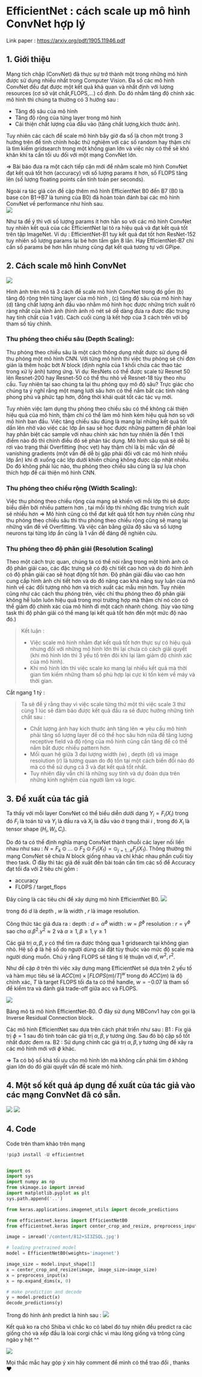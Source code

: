# EfficientNet : cách scale up mô hình ConvNet hợp lý

Link paper : https://arxiv.org/pdf/1905.11946.pdf

## 1. Giới thiệu
Mạng tích chập (ConvNet) đã thực sự trở thành một trong những mô hình được sử dụng nhiều nhất trong Computer Vision. Đa số các mô hình ConvNet đều đạt được một kết quả khả quan và nhất định với lượng resources (cơ sở vật chất,FLOPS,...) cố định. Do đó nhằm tăng độ chính xác mô hình thì chúng ta thường có 3 hướng sau : 

- Tăng độ sâu của mô hình
- Tăng độ rộng của từng layer trong mô hình
- Cải thiện chất lượng của đầu vào (tăng chất lượng,kích thước ảnh).

Tuy nhiên các cách để scale mô hình bây giờ đa số là chọn một trong 3 hướng trên để tinh chỉnh hoặc thử nghiệm với các số random hay thậm chí là tìm kiếm gridsearch trong một không gian lớn và việc này có thể sẽ khó khăn khi ta cần tối ưu đối với một mạng ConvNet lớn.

=> Bài báo đưa ra một cách tiếp cận mới để nhằm scale mô hình ConvNet đạt kết quả tốt hơn (accuracy) với số lượng params ít hơn, số FLOPS tăng lên (số lượng floating points cần tính toán per seconds).

Ngoài ra tác giả còn đề cập thêm mô hình EfficientNet B0 đến B7 (B0 là base còn B1->B7 là tuning của B0) đã hoàn toàn đánh bại các mô hình ConvNet về performance như hình sau.
<br>
![](https://i.imgur.com/4DMjjPe.png)


Như ta để ý thì với số lượng params ít hơn hẳn so với các mô hình ConvNet tuy nhiên kết quả  của các EfficientNet lại tỏ ra hiệu quả và đạt kết quả tốt trên tập ImageNet.
Ví dụ : EfficientNet-B1 tuy kết quả đạt tốt hơn ResNet-152 tuy nhiên số lượng params lại bé hơn tầm gần 8 lần. Hay EfficientNet-B7 chỉ cần số params bé hơn hẳn nhưng cũng đạt kết quả tương tự với GPipe.

## 2. Cách scale mô hình ConvNet
![](https://i.imgur.com/D9VIxbx.png)

Hình ảnh trên mô tả 3 cách để scale mô hình ConvNet trong đó gồm (b) tăng độ rộng trên từng layer của mô hình , (c) tăng độ sâu của mô hình hay (d) tăng chất lượng ảnh đầu vào nhằm mô hình học được những trích xuất rõ ràng nhất của hình ảnh (hình ảnh rõ nét sẽ dễ dàng đưa ra được đặc trưng hay tính chất của 1 vật). Cách cuối cùng là kết hợp của 3 cách trên với bộ tham số tùy chỉnh.

### Thu phóng theo chiều sâu (Depth Scaling):
Thu phóng theo chiều sâu là một cách thông dụng nhất được sử dụng để thu phóng một mô hình CNN. Với từng mô hình thì việc thu phóng sẽ chỉ đơn giản là thêm hoặc bớt $N$ block (định nghĩa của 1 khối chứa các thao tác trong xử lý ảnh) tương ứng. Ví dụ: ResNets có thể được scale từ Resnet 50 lên Resnet-200 hay Resnet-50 có thể thu nhỏ về Resnet-18 tùy theo nhu cầu. Tuy nhiên tại sao chúng ta lại thu phóng quy mô độ sâu? Trực giác cho chúng ta ý nghĩ rằng một mạng lưới sâu hơn có thể nắm bắt các tính năng phong phú và phức tạp hơn, đồng thời khái quát tốt các tác vụ mới.

Tuy nhiên việc lạm dụng thu phóng theo chiều sâu có thể không cải thiện hiệu quả của mô hình, thậm chí có thể làm mô hình kém hiệu quả hơn so với mô hình ban đầu. Việc tăng chiều sâu đúng là mang lại những kết quả tốt dần lên nhờ vào việc các lớp ẩn sau sẽ học được những pattern để phân loại hay phân biệt các sample với nhau chính xác hơn tuy nhiên là đến 1 thời điểm nào đó thì chính điều đó sẽ phản tác dụng. Mô hình sâu quá sẽ dễ bị rơi vào trạng thái Overfitting (học vẹt) hay thậm chí là bị mắc vấn đề vanishing gradients (một vấn đề dễ bị gặp phải đối với các mô hình nhiều lớp ẩn) khi đi xuống các lớp dưới khiến chúng không được cập nhật nhiều. Do đó không phải lúc nào, thu phóng theo chiều sâu cũng là sự lựa chọn thích hợp để cải thiện mô hình CNN.

### Thu phóng theo chiều rộng (Width Scaling):
Việc thu phóng theo chiều rộng của mạng sẽ khiến với mỗi lớp thì sẽ được biểu diễn bởi nhiều pattern hơn , tại mỗi lớp thì những đặc trưng trích xuất sẽ nhiều hơn => Mô hình cũng có thể đạt kết quả tốt hơn tuy nhiên cũng như thu phóng theo chiều sâu thì thu phóng theo chiều rộng cũng sẽ mang lại những vấn đề về Overfitting. Và việc cân bằng giữa độ sâu và số lượng neurons tại từng lớp ẩn cũng là 1 vấn đề đáng để nghiên cứu.

### Thu phóng theo độ phân giải (Resolution Scaling)
Theo một cách trực quan, chúng ta có thể nói rằng trong một hình ảnh có độ phân giải cao, các đặc trưng sẽ có độ chi tiết cao hơn và do đó hình ảnh có độ phân giải cao sẽ hoạt động tốt hơn. Độ phân giải đầu vào cao hơn cung cấp hình ảnh chi tiết hơn và do đó nâng cao khả năng suy luận của mô hình về các đối tượng nhỏ hơn và trích xuất các mẫu mịn hơn. Tuy nhiên cũng như các cách thu phóng trên, việc chỉ thu phóng theo độ phân giải không hề luôn luôn hiệu quả trong mọi trường hợp mà thậm chí nó còn có thể giảm độ chính xác của mô hình đi một cách nhanh chóng. (tùy vào từng task thì độ phân giải có thể mang lại kết quả tốt hơn đến một mức độ nào đó.)

> Kết luận : 
> - Việc scale mô hình nhằm đạt kết quả tốt hơn thực sự có hiệu quả nhưng đối với những mô hình lớn thì lại chưa có cách giải quyết (khi mô hình lớn thì 3 yếu tố trên đôi khi lại làm giảm độ chính xác của mô hình).
> - Khi mô hình lớn thì việc scale ko mang lại nhiều kết quả mà thời gian tìm kiếm những tham số phù hợp lại cực kì tốn kém về máy và thời gian.

Cắt ngang 1 tý : 
> Ta sẽ để ý rằng thay vì việc scale từng thứ một thì việc scale 3 thứ cùng 1 lúc sẽ đảm bảo được kết quả đầu ra sẽ được hưởng những tính chất sau : 
> - Chất lượng ảnh hay kích thước ảnh tăng lên => yêu cầu mô hình phải tăng số lượng layer để có thể học sâu hơn nữa để tăng lượng receptive field và độ rộng của mô hình cũng cần tăng để có thể nắm bắt được nhiều pattern hơn.
> - Mối quan hệ giữa 3 đại lượng width (w) , depth (d) và image resolution (r) là tương quan do đó tồn tại một cách biến đổi nào đó mà có thể sử dụng cả 3 và đạt kết quả tốt nhất.
> - Tuy nhiên đây vẫn chỉ là những suy tính và dự đoán dựa trên những kinh nghiệm của người làm và logic.

## 3. Đề xuất của tác giả

Ta thấy với mỗi layer ConvNet có thể biểu diễn dưới dạng $Y_{i}=F_{i}(X_{i})$ trong đó $F_{i}$ là toán tử và $Y_{i}$ là đầu ra và $X_{i}$ là đầu vào ở trạng thái $i$ , trong đó $X_{i}$ là tensor shape $(H_{i},W_{i},C_{i})$.

Do đó ta có thể định nghĩa mạng ConvNet thành chuỗi các layer nối liền nhau như sau : $N=F_{k} \odot ...\odot F_{2} \odot F_{1}(X_{1}) = \odot _{j=1...k}F_{j}(X_{1})$. Thông thường thì mạng ConvNet sẽ chứa $N$ block giống nhau và chỉ khác nhau phần cuối tùy theo task.
Ở đây thì tác giả đề xuất đến bài toán cần tìm các số để Accuracy đạt tối đa với 2 tiêu chí gồm : 
- accuracy
- FLOPS / target_flops

Đây cũng là các tiêu chí để xây dựng mô hình EfficientNet B0.
![](https://i.imgur.com/fTZxpY1.png)

trong đó $d$ là depth , $w$ là width , $r$ là image resolution.

Công thức tác giả đưa ra : 
depth : $d = \alpha^{\phi}$
width : $w = \beta^{\phi}$
resolution : $r = \gamma^{\phi}$
sao cho $\alpha . \beta^{2} . \gamma^{2} \approx 2$
và $\alpha \geq 1,\beta\geq1,\gamma\geq1$

Các giá trị $\alpha,\beta,\gamma$ có thể tìm ra được thông qua 1 gridsearch tại không gian nhỏ. Hệ số $\phi$ là hệ số do người dùng cài đặt tùy thuộc vào mức độ scale mà người dùng muốn. Chú ý rằng FLOPS sẽ tăng tỉ lệ thuận với $d,w^{2},r^{2}$.

Như đề cập ở trên thì việc xây dựng mạng EfficientNet sẽ dựa trên 2 yếu tố và hàm mục tiêu sẽ là $ACC(m)\times [FLOPS(m)/T]^{w}$ trong đó $ACC(m)$ là độ chính xác, $T$ là target FLOPS tối đa ta có thể handle, $w=-0.07$ là tham số để kiểm tra và đánh giá trade-off giữa acc và FLOPS.

![](https://i.imgur.com/N634sjb.png)

Bảng mô tả mô hình EfficientNet-B0. Ở đây sử dụng MBConv1 hay còn gọi là Inverse Residual Connection block.

Các mô hình EfficientNet sau dựa trên cách phát triển như sau : 
B1 : Fix giá trị $\phi=1$ sau đó tính toán các giá trị $\alpha,\beta,\gamma$ tương ứng. Sau đó bộ cặp số tốt nhất được đem ra.
B2 : Sử dụng chính các giá trị $\alpha,\beta,\gamma$ tương ứng để xây ra các mô hình mới với $\phi$ khác.

=> Ta có bộ số khá tối ưu cho mô hình lớn mà không cần phải tìm ở không gian lớn do đó giải quyết vấn đề scale mô hình.

## 4. Một số kết quả áp dụng đề xuất của tác giả vào các mạng ConvNet đã có sẵn.
![](https://i.imgur.com/hP4Zm6E.png)
![](https://i.imgur.com/FNYE5pI.png)



## 4. Code
Code trên tham khảo trên mạng


``` python
!pip3 install -U efficientnet


import os
import sys
import numpy as np
from skimage.io import imread
import matplotlib.pyplot as plt
sys.path.append('..')

from keras.applications.imagenet_utils import decode_predictions

from efficientnet.keras import EfficientNetB0
from efficientnet.keras import center_crop_and_resize, preprocess_input

image = imread('/content/812+SI3ZSQL.jpg')

# loading pretrained model
model = EfficientNetB0(weights='imagenet')

image_size = model.input_shape[1]
x = center_crop_and_resize(image, image_size=image_size)
x = preprocess_input(x)
x = np.expand_dims(x, 0)

# make prediction and decode
y = model.predict(x)
decode_predictions(y)
```

Trong đó hình ảnh predict là hình sau : 
![](https://i.imgur.com/2Eh0GwF.jpg)

Kết quả ko ra chó Shiba vì chắc ko có label đó tuy nhiên đều predict ra các giống chó và xếp đầu là loài corgi chắc vì màu lông giống và trông cũng ngáo y hệt ^^

![](https://i.imgur.com/SToWijX.png)

Mọi thắc mắc hay góp ý xin hãy comment để mình có thể trao đổi , thanks :heart: 



